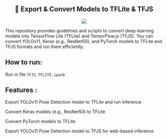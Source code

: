   <h2 align="center">🚀 Export & Convert Models to TFLite & TFJS</h2>
  <p align="center" ><img src = "https://skillicons.dev/icons?i=py,pytorch,tensorflow"></p>


This repository provides guidelines and scripts to convert deep learning models into TensorFlow Lite (TFLite) and TensorFlow.js (TFJS). You can convert YOLOv11, Keras (e.g., ResNet50), and PyTorch models to TFLite and TFJS formats and run them efficiently.

## How to run:

Run in file  ``TFJS_TFLITE.ipynb``


## Features :
Export YOLOv11 Pose Detection 
model to TFLite and run inference

Convert Keras models (e.g., ResNet50) to TFLite

Convert PyTorch models to TFLite

Export YOLOv11 Pose Detection model to TFJS for web-based inference

